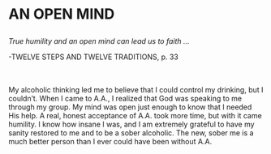 # <p class='center'>AN OPEN MIND</p>

<em>True humility and an open mind can lead us to faith …</em>
<br/>
<p class='right'>-TWELVE STEPS AND TWELVE TRADITIONS, p. 33</p>

<br><br>
My alcoholic thinking led me to believe that I could control my drinking, but I couldn’t. When I came to A.A., I realized that God was speaking to me through my group. My mind was open just enough to know that I needed His help. A real, honest acceptance of A.A. took more time, but with it came humility. I know how insane I was, and I am extremely grateful to have my sanity restored to me and to be a sober alcoholic. The new, sober me is a much better person than I ever could have been without A.A.

